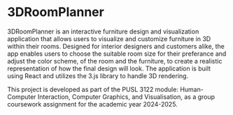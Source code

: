 # 3DRoomPlanner

3DRoomPlanner is an interactive furniture design and visualization application that allows users to visualize and customize furniture in 3D within their rooms. Designed for interior designers and customers alike, the app enables users to choose the suitable room size for their preferance and adjust the color scheme, of the room and the furniture, to create a realistic representation of how the final design will look. The application is built using React and utilizes the 3.js library to handle 3D rendering.

This project is developed as part of the PUSL 3122 module: Human-Computer Interaction, Computer Graphics, and Visualisation, as a group coursework assignment for the academic year 2024-2025.
